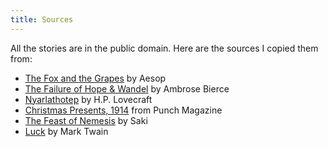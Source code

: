 ```yaml
---
title: Sources
---
```


All the stories are in the public domain. Here are the sources I copied them
from:

* [The Fox and the Grapes] by Aesop
* [The Failure of Hope & Wandel] by Ambrose Bierce
* [Nyarlathotep] by H.P. Lovecraft
* [Christmas Presents, 1914] from Punch Magazine
* [The Feast of Nemesis] by Saki
* [Luck] by Mark Twain

[The Fox and the Grapes]: https://www.gutenberg.org/cache/epub/28/pg28-images.html#chap31
[The Failure of Hope & Wandel]: https://www.gutenberg.org/cache/epub/15599/pg15599-images.html#THE_FAILURE_OF_HOPE_WANDEL
[Nyarlathotep]: https://www.gutenberg.org/cache/epub/30637/pg30637-images.html#Page_128
[Christmas Presents, 1914]: https://www.gutenberg.org/cache/epub/29652/pg29652-images.html
[The Feast of Nemesis]: https://www.libraryofshortstories.com/onlinereader/the-feast-of-nemesis
[The Five Boons of Life]: https://www.gutenberg.org/cache/epub/142/pg142-images.html#link2H_4_0031
[Luck]: https://www.libraryofshortstories.com/onlinereader/luck
